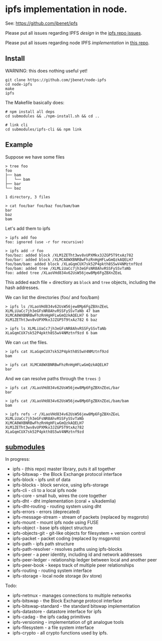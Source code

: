 # ipfs implementation in node.

See: https://github.com/jbenet/ipfs

Please put all issues regarding IPFS _design_ in the
[ipfs repo issues](https://github.com/jbenet/ipfs/issues).

Please put all issues regarding node IPFS _implementation_ in [this repo](https://github.com/jbenet/node-ipfs/issues).

## Install

WARNING: this does nothing useful yet!

```
git clone https://github.com/jbenet/node-ipfs
cd node-ipfs
make
ipfs
```

The Makefile basically does:

```
# npm install all deps
cd submodules && ./npm-install.sh && cd ..

# link cli
cd submodules/ipfs-cli && npm link
```

## Example

Suppose we have some files

```
> tree foo
foo
├── bam
│   └── bam
├── bar
└── baz

1 directory, 3 files

> cat foo/bar foo/baz foo/bam/bam
bar
baz
bam
```

Let's add them to ipfs

```
> ipfs add foo
foo: ignored (use -r for recursive)

> ipfs add -r foo
foo/baz: added block /XLM1ZETht3wv8vUPXMkx3JZGP5T9txAz782
foo/bar: added block /XLMCA8WXBNRBwFhzRnHgHFLwGmQzkAQELH7
foo/bam/bam: added block /XLaGqmCUX7sk52P4pkth8S5wV4NMztnf9zd
foo/bam: added tree /XLMLiUaCc7jh3eGFsNR8AhvRSSFySSvTaNb
foo: added tree /XLaoVHd834v62UsW56jew8Mp6FgZBXnZEeL
```

This added each file + directiory as `block` and `tree` objects, including the hash addresses.


We can list the directories (foo/ and foo/bam)

```
> ipfs ls /XLaoVHd834v62UsW56jew8Mp6FgZBXnZEeL
XLMLiUaCc7jh3eGFsNR8AhvRSSFySSvTaNb 47 bam
XLMCA8WXBNRBwFhzRnHgHFLwGmQzkAQELH7 6 bar
XLM1ZETht3wv8vUPXMkx3JZGP5T9txAz782 6 baz

> ipfs ls XLMLiUaCc7jh3eGFsNR8AhvRSSFySSvTaNb
XLaGqmCUX7sk52P4pkth8S5wV4NMztnf9zd 6 bam
```

We can `cat` the files.

```
> ipfs cat XLaGqmCUX7sk52P4pkth8S5wV4NMztnf9zd
bam

> ipfs cat XLMCA8WXBNRBwFhzRnHgHFLwGmQzkAQELH7
bar
```

And we can resolve paths through the `trees` :)

```
> ipfs cat /XLaoVHd834v62UsW56jew8Mp6FgZBXnZEeL/bar
bar

> ipfs cat /XLaoVHd834v62UsW56jew8Mp6FgZBXnZEeL/bam/bam
bam
```

```
> ipfs refs -r /XLaoVHd834v62UsW56jew8Mp6FgZBXnZEeL
XLMLiUaCc7jh3eGFsNR8AhvRSSFySSvTaNb
XLMCA8WXBNRBwFhzRnHgHFLwGmQzkAQELH7
XLM1ZETht3wv8vUPXMkx3JZGP5T9txAz782
XLaGqmCUX7sk52P4pkth8S5wV4NMztnf9zd
```


## [submodules](submodules/)

In progress:

- ipfs - (this repo) master library, puts it all together
- ipfs-bitswap - the Block Exchange protocol interface
- ipfs-block - ipfs unit of data
- ipfs-blocks - block service, using ipfs-storage
- ipfs-cli - cli to a local ipfs node
- ipfs-core - small hub, wires the core together
- ipfs-dht - dht implementation (coral + s/kademlia)
- ipfs-dht-routing - routing system using dht
- ipfs-errors - errors (deprecated)
- ipfs-message-stream - stream of packets (replaced by msgproto)
- ipfs-mount - mount ipfs node using FUSE
- ipfs-object - base ipfs object structure
- ipfs-objects-git - git-like objects for filesystem + version control
- ipfs-packet - packet coding (replaced by msgproto)
- ipfs-path - ipfs path structure
- ipfs-path-resolver - resolves paths using ipfs-blocks
- ipfs-peer - a peer identity, including id and network addresses
- ipfs-peer-ledger - relationship ledger between local and another peer
- ipfs-peer-book - keeps track of multiple peer relationships
- ipfs-routing - routing system interface
- ipfs-storage - local node storage (kv store)

Todo:

- ipfs-netmux - manages connections to multiple networks
- ipfs-bitswap - the Block Exchange protocol interface
- ipfs-bitswap-standard - the standard bitswap implementation
- ipfs-datastore - datastore interface for ipfs
- ipfs-cadag - the ipfs cadag primitives
- ipfs-versioning - implementation of git analogue tools
- ipfs-filesystem - a file system interface
- ipfs-crypto - all crypto functions used by ipfs.
